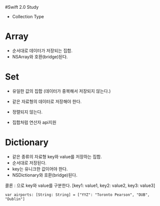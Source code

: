 #Swift 2.0 Study

- Collection Type

# Array
- 순서대로 데이터가 저장되는 집합.
- NSArray와 호환(bridge)된다.

# Set
- 유일한 값의 집합 (데이터가 중복해서 저장되지 않는다.)
- 같은 자료형의 데이터로 저장해야 한다.
- 정렬되지 않는다.

- 집합처럼 연산자 api지원

# Dictionary
- 같은 종류의 자료형  key와 value를 저장하는 집합.
- 순서대로 저장된다.
- key는 유니크한 값이어야 한다.
- NSDictionary와 호환(bridge)된다.
 
 
콜론 : 으로 key와 value를 구분한다.
[key1: value1, key2: value2, key3: value3]

    var airports: [String: String] = ["YYZ": "Toronto Pearson", "DUB", "Dublin"]

